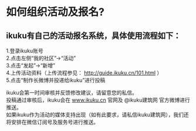 # 如何组织活动及报名?

## ikuku有自己的活动报名系统，具体使用流程如下：  

1.登录ikuku账号  
2.点击左侧“我的社区”→“活动”  
3.点击“发起”→“新增”  
4.上传活动资料（上传流程参见： http://guide.ikuku.cn/101.html ）    
5.点击“制作长微博并投递给ikuku”进行投稿  

ikuku会第一时间审核并反馈修改建议，请留意您的私信。  
投稿通过审核后，ikuku会在 www.ikuku.cn 官网及 @ikuku建筑网 官方微博进行推送。  
如果ikuku作为活动的媒体支持出现（如有此要求，请私信ikuku建筑网），我们还将安排在微信订阅号及服务号进行推送。